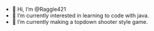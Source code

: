 - 👋 Hi, I’m @Raggle421
- 👀 I’m currently interested in learning to code with java.
- 🌱 I’m currently making a topdown shooter style game.

<!---
Raggle421/Raggle421 is a ✨ special ✨ repository because its `README.md` (this file) appears on your GitHub profile.
You can click the Preview link to take a look at your changes.
--->
